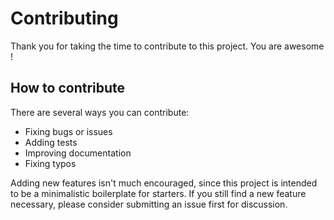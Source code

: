 # Contributing

Thank you for taking the time to contribute to this project. You are awesome !

## How to contribute 

There are several ways you can contribute:

- Fixing bugs or issues 
- Adding tests 
- Improving documentation
- Fixing typos

Adding new features isn't much encouraged, since this project is intended to be a minimalistic boilerplate for starters. If you still find a new feature necessary, please consider submitting an issue first for discussion.